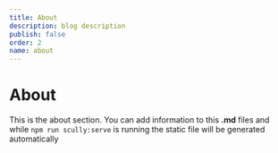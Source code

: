 ```yaml
---
title: About
description: blog description
publish: false
order: 2
name: about
---
```


# About

This is the about section. You can add information to this **.md** files and while `npm run scully:serve` is running the static file will be generated automatically